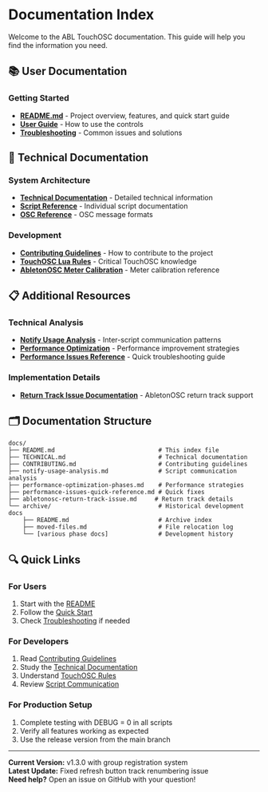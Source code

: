 # Documentation Index

Welcome to the ABL TouchOSC documentation. This guide will help you find the information you need.

## 📚 User Documentation

### Getting Started
- **[README.md](../README.md)** - Project overview, features, and quick start guide
- **[User Guide](../README.md#-user-guide)** - How to use the controls
- **[Troubleshooting](../README.md#-troubleshooting)** - Common issues and solutions

## 🔧 Technical Documentation

### System Architecture
- **[Technical Documentation](TECHNICAL.md)** - Detailed technical information
- **[Script Reference](TECHNICAL.md#core-components)** - Individual script documentation
- **[OSC Reference](TECHNICAL.md#osc-reference)** - OSC message formats

### Development
- **[Contributing Guidelines](CONTRIBUTING.md)** - How to contribute to the project
- **[TouchOSC Lua Rules](../rules/touchosc-lua-rules.md)** - Critical TouchOSC knowledge
- **[AbletonOSC Meter Calibration](../rules/abletonosc-meter-calibration.md)** - Meter calibration reference

## 📋 Additional Resources

### Technical Analysis
- **[Notify Usage Analysis](notify-usage-analysis.md)** - Inter-script communication patterns
- **[Performance Optimization](performance-optimization-phases.md)** - Performance improvement strategies
- **[Performance Issues Reference](performance-issues-quick-reference.md)** - Quick troubleshooting guide

### Implementation Details
- **[Return Track Issue Documentation](abletonosc-return-track-issue.md)** - AbletonOSC return track support

## 🗂️ Documentation Structure

```
docs/
├── README.md                             # This index file
├── TECHNICAL.md                          # Technical documentation
├── CONTRIBUTING.md                       # Contributing guidelines
├── notify-usage-analysis.md              # Script communication analysis
├── performance-optimization-phases.md    # Performance strategies
├── performance-issues-quick-reference.md # Quick fixes
├── abletonosc-return-track-issue.md     # Return track details
└── archive/                              # Historical development docs
    ├── README.md                         # Archive index
    ├── moved-files.md                    # File relocation log
    └── [various phase docs]              # Development history
```

## 🔍 Quick Links

### For Users
1. Start with the [README](../README.md)
2. Follow the [Quick Start](../README.md#-quick-start)
3. Check [Troubleshooting](../README.md#-troubleshooting) if needed

### For Developers
1. Read [Contributing Guidelines](CONTRIBUTING.md)
2. Study the [Technical Documentation](TECHNICAL.md)
3. Understand [TouchOSC Rules](../rules/touchosc-lua-rules.md)
4. Review [Script Communication](notify-usage-analysis.md)

### For Production Setup
1. Complete testing with DEBUG = 0 in all scripts
2. Verify all features working as expected
3. Use the release version from the main branch

---

**Current Version:** v1.3.0 with group registration system  
**Latest Update:** Fixed refresh button track renumbering issue  
**Need help?** Open an issue on GitHub with your question!